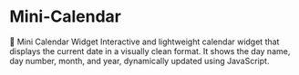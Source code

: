 # Mini-Calendar
📅 Mini Calendar Widget Interactive and lightweight calendar widget that displays the current date in a visually clean format. It shows the day name, day number, month, and year, dynamically updated using JavaScript.
